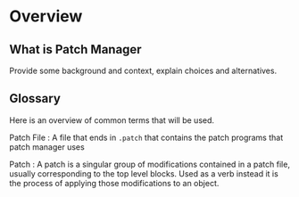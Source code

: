 # Overview

## What is Patch Manager

Provide some background and context, explain choices and alternatives.

## Glossary

Here is an overview of common terms that will be used.

Patch File
: A file that ends in `.patch` that contains the patch programs that patch manager uses

Patch
: A patch is a singular group of modifications contained in a patch file, usually corresponding to the top level blocks.
Used as a verb instead it is the process of applying those modifications to an object.

